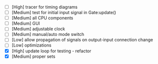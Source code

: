 - [ ] [High] tracer for timing diagrams
- [ ] [Medium] test for initial input signal in Gate:update()
- [ ] [Medium] all CPU components
- [ ] [Medium] GUI
- [ ] [Medium] adjustable clock
- [ ] [Medium] manual/auto mode switch
- [ ] [Low] allow propagation of signals on output-input connection change
- [ ] [Low] optimizations
- [x] [High] update loop for testing - refactor
- [x] [Medium] proper sets
